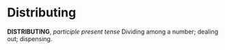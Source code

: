 # Distributing

**DISTRIBUTING**, _participle present tense_ Dividing among a number; dealing out; dispensing.